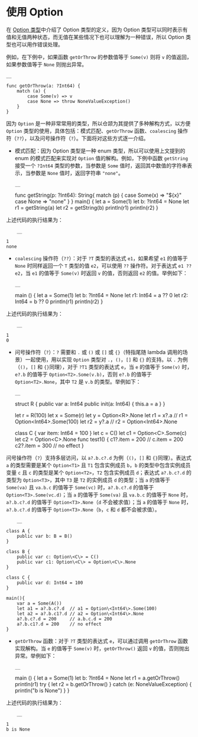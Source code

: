 
# 使用 Option

在 [Option 类型](./user_manual/source_zh_cn/enum_and_pattern_match/option_type.md)中介绍了 Option 类型的定义，因为 Option 类型可以同时表示有值和无值两种状态，而无值在某些情况下也可以理解为一种错误，所以 Option 类型也可以用作错误处理。

例如，在下例中，如果函数 `getOrThrow` 的参数值等于 `Some(v)` 则将 `v` 的值返回，如果参数值等于 `None` 则抛出异常。
    
    __
    
    func getOrThrow(a: ?Int64) {
        match (a) {
            case Some(v) => v
            case None => throw NoneValueException()
        }
    }
    
因为 `Option` 是一种非常常用的类型，所以仓颉为其提供了多种解构方式，以方便 `Option` 类型的使用，具体包括：模式匹配、`getOrThrow` 函数、`coalescing` 操作符（`??`），以及问号操作符（`?`）。下面将对这些方式逐一介绍。

  * 模式匹配：因为 Option 类型是一种 enum 类型，所以可以使用上文提到的 enum 的模式匹配来实现对 `Option` 值的解构。例如，下例中函数 `getString` 接受一个 `?Int64` 类型的参数，当参数是 `Some` 值时，返回其中数值的字符串表示，当参数是 `None` 值时，返回字符串 `"none"`。
    
        __
    
    func getString(p: ?Int64): String{
        match (p) {
            case Some(x) => "${x}"
            case None => "none"
        }
    }
    main() {
        let a = Some(1)
        let b: ?Int64 = None
        let r1 = getString(a)
        let r2 = getString(b)
        println(r1)
        println(r2)
    }
    
上述代码的执行结果为：
    
        __
    
    1
    none

  * `coalescing` 操作符（`??`）：对于 `?T` 类型的表达式 `e1`，如果希望 `e1` 的值等于 `None` 时同样返回一个 `T` 类型的值 `e2`，可以使用 `??` 操作符。对于表达式 `e1 ?? e2`，当 `e1` 的值等于 `Some(v)` 时返回 `v` 的值，否则返回 `e2` 的值。举例如下：
    
        __
    
    main () {
        let a = Some(1)
        let b: ?Int64 = None
        let r1: Int64 = a ?? 0
        let r2: Int64 = b ?? 0
        println(r1)
        println(r2)
    }
    
上述代码的执行结果为：
    
        __
    
    1
    0

  * 问号操作符（`?`）：`?` 需要和 `.` 或 `()` 或 `[]` 或 `{}`（特指尾随 lambda 调用的场景）一起使用，用以实现 `Option` 类型对 `.`，`()`，`[]` 和 `{}` 的支持。以 `.` 为例（`()`，`[]` 和 `{}`同理），对于 `?T1` 类型的表达式 `e`，当 `e` 的值等于 `Some(v)` 时，`e?.b` 的值等于 `Option<T2>.Some(v.b)`，否则 `e?.b` 的值等于 `Option<T2>.None`，其中 `T2` 是 `v.b` 的类型。举例如下：
    
        __
    
    struct R {
        public var a: Int64
        public init(a: Int64) {
            this.a = a
        }
    }
    
    let r = R(100)
    let x = Some(r)
    let y = Option\<R\>.None
    let r1 = x?.a   // r1 = Option\<Int64\>.Some(100)
    let r2 = y?.a   // r2 = Option\<Int64\>.None
    
    class C {
        var item: Int64 = 100
    }
    let c = C()
    let c1 = Option\<C\>.Some(c)
    let c2 = Option\<C\>.None
    func test1() {
        c1?.item = 200             // c.item = 200
        c2?.item = 300             // no effect
    }
    
问号操作符（`?`）支持多层访问，以 `a?.b.c?.d` 为例（`()`，`[]` 和 `{}`同理）。表达式 `a` 的类型需要是某个 `Option<T1>` 且 `T1` 包含实例成员 `b`，`b` 的类型中包含实例成员变量 `c` 且 `c` 的类型是某个 `Option<T2>`，`T2` 包含实例成员 `d`；表达式 `a?.b.c?.d` 的类型为 `Option<T3>`，其中 `T3` 是 `T2` 的实例成员 `d` 的类型；当 `a` 的值等于 `Some(va)` 且 `va.b.c` 的值等于 `Some(vc)` 时，`a?.b.c?.d` 的值等于 `Option<T3>.Some(vc.d)`；当 `a` 的值等于 `Some(va)` 且 `va.b.c` 的值等于 `None` 时，`a?.b.c?.d` 的值等于 `Option<T3>.None`（`d` 不会被求值）；当 `a` 的值等于 `None` 时，`a?.b.c?.d` 的值等于 `Option<T3>.None`（`b`，`c` 和 `d` 都不会被求值）。
    
        __
    
    class A {
        public var b: B = B()
    }
    
    class B {
        public var c: Option\<C\> = C()
        public var c1: Option\<C\> = Option\<C\>.None
    }
    
    class C {
        public var d: Int64 = 100
    }
    
    main(){
        var a = Some(A())
        let a1 = a?.b.c?.d  // a1 = Option\<Int64\>.Some(100)
        let a2 = a?.b.c1?.d // a2 = Option\<Int64\>.None
        a?.b.c?.d = 200     // a.b.c.d = 200
        a?.b.c1?.d = 200    // no effect
    }
    
  * `getOrThrow` 函数：对于 `?T` 类型的表达式 `e`，可以通过调用 `getOrThrow` 函数实现解构。当 `e` 的值等于 `Some(v)` 时，`getOrThrow()` 返回 `v` 的值，否则抛出异常。举例如下：
    
        __
    
    main () {
        let a = Some(1)
        let b: ?Int64 = None
        let r1 = a.getOrThrow()
        println(r1)
        try {
            let r2 = b.getOrThrow()
        } catch (e: NoneValueException) {
            println("b is None")
        }
    }
    
上述代码的执行结果为：
    
        __
    
    1
    b is None